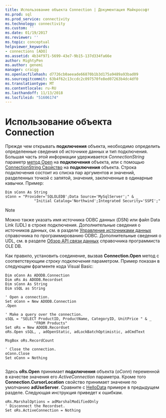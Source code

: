 ```yaml
---
title: Использование объекта Connection | Документация Майкрософт
ms.prod: sql
ms.prod_service: connectivity
ms.technology: connectivity
ms.custom: ''
ms.date: 01/19/2017
ms.reviewer: ''
ms.topic: conceptual
helpviewer_keywords:
- connections [ADO]
ms.assetid: 4b34f971-5699-43e7-9b15-137d334fa66e
author: MightyPen
ms.author: genemi
manager: craigg
ms.openlocfilehash: d7726cb0aeeade66870b1b3d175a9489a93bad09
ms.sourcegitcommit: 63b4f62c13ccdc2c097570fe8ed07263b4dc4df0
ms.translationtype: MT
ms.contentlocale: ru-RU
ms.lasthandoff: 11/13/2018
ms.locfileid: "51606174"
---
```

# <a name="using-a-connection-object"></a>Использование объекта Connection
Прежде чем открывать **подключения** объекта, необходимо определить определенные сведения об источнике данных и тип подключения. Большая часть этой информации удерживается *ConnectionString* параметр [метод Open](../../../ado/reference/ado-api/open-method-ado-connection.md) на **подключения** объекта, или с помощью [ConnectionString Свойство](../../../ado/reference/ado-api/connectionstring-property-ado.md) на **подключения** объекта. Строка подключения состоит из списка пар аргументов и значений, разделенных точкой с запятой, значения, заключенные в одинарные кавычки. Пример:  
  
```  
Dim sConn As String  
sConn = "Provider='SQLOLEDB';Data Source='MySqlServer';" & _  
             "Initial Catalog='Northwind';Integrated Security='SSPI';"  
```  
  
> [!NOTE]
>  Можно также указать имя источника ODBC данных (DSN) или файл Data Link (UDL) в строке подключения. Дополнительные сведения о источников данных, см. в разделе [Управление источниками данных](../../../odbc/admin/managing-data-sources.md) справочника по программированию ODBC. Дополнительные сведения о UDL, см. в разделе [Обзор API связи данных](https://msdn.microsoft.com/95c180ea-bd4f-4dca-b95a-576afd135bbc) справочника программиста OLE DB.  
  
 Как правило, установить соединение, вызвав **Connection.Open** метод с соответствующим *строку подключения* параметром. Пример показан в следующем фрагменте кода Visual Basic:  
  
```  
Dim oConn As ADODB.Connection  
Dim oRs As ADODB.Recordset  
Dim sConn As String  
Dim sSQL as String  
  
' Open a connection.  
Set oConn = New ADODB.Connection  
.Open   
  
' Make a query over the connection.  
sSQL = "SELECT ProductID, ProductName, CategoryID, UnitPrice " & _  
             "FROM Products"  
Set oRs = New ADODB.Recordset  
oRs.Open sSQL, , adOpenStatic, adLockBatchOptimistic, adCmdText  
  
MsgBox oRs.RecordCount  
  
' Close the connection.  
oConn.Close  
Set oConn = Nothing  
  
```  
  
 Здесь **oRs.Open** принимает **подключения** объекта (*oConn*) переменной в качестве значения его *ActiveConnection* параметра. Кроме того **Connection.CursorLocation** свойство принимает значение по умолчанию **adUseServer**. Сравните с [HelloData](../../../ado/guide/data/hellodata-a-simple-ado-application.md) примере в предыдущем разделе. Следующая инструкция приведет к ошибкам.  
  
```  
oRs.MarshalOptions = adMarshalModifiedOnly  
' Disconnect the Recordset.  
Set oRs.ActiveConnection = Nothing  
```
